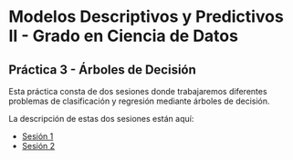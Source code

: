 # Modelos Descriptivos y Predictivos II - Grado en Ciencia de Datos

## Práctica 3 - Árboles de Decisión

Esta práctica consta de dos sesiones donde trabajaremos diferentes problemas de clasificación y regresión mediante árboles de decisión. 

La descripción de estas dos sesiones están aquí:

- [Sesión 1](S1.ipynb "S1")
- [Sesión 2](S2.ipynb "S2")

